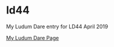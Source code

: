 # ld44
My Ludum Dare entry for LD44 April 2019


[My Ludum Dare Page](https://ldjam.com/users/zealous-coder/)
